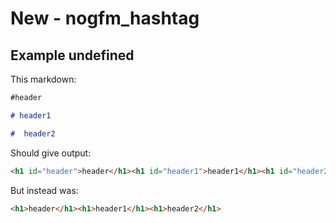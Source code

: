 # New - nogfm_hashtag

## Example undefined

This markdown:

```markdown
#header

# header1

#  header2

```

Should give output:

```html
<h1 id="header">header</h1><h1 id="header1">header1</h1><h1 id="header2">header2</h1>
```

But instead was:

```html
<h1>header</h1><h1>header1</h1><h1>header2</h1>
```
